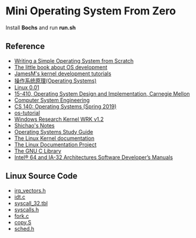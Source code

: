 # Mini Operating System From Zero

Install **Bochs** and run **run.sh**

## Reference

* [Writing a Simple Operating System from Scratch](https://www.cs.bham.ac.uk/~exr/lectures/opsys/10_11/lectures/os-dev.pdf)
* [The little book about OS development
](https://littleosbook.github.io/)
* [JamesM's kernel development tutorials](http://www.jamesmolloy.co.uk/tutorial_html/index.html)
* [操作系统原理(Operating Systems)](https://www.coursera.org/learn/os-pku)
* [Linux 0.01](https://mirrors.edge.kernel.org/pub/linux/kernel/Historic/)
* [15-410, Operating System Design and Implementation, Carnegie Mellon](https://www.cs.cmu.edu/~410/)
* [Computer System Engineering](https://ocw.mit.edu/courses/electrical-engineering-and-computer-science/6-033-computer-system-engineering-spring-2018/)
* [CS 140: Operating Systems (Spring 2019)](http://web.stanford.edu/~ouster/cgi-bin/cs140-spring19/index.php)
* [os-tutorial](https://github.com/cfenollosa/os-tutorial)
* [Windows Research Kernel WRK v1.2](http://gate.upm.ro/os/LABs/Windows_OS_Internals_Curriculum_Resource_Kit-ACADEMIC/WindowsResearchKernel-WRK/)
* [Shichao's Notes](https://notes.shichao.io)
* [Operating Systems Study Guide](http://faculty.salina.k-state.edu/tim/ossg)
* [The Linux Kernel documentation](https://www.kernel.org/doc/html/latest/) 
* [The Linux Documentation Project](https://www.tldp.org)
* [The GNU C Library](https://www.gnu.org/software/libc/manual/html_node)
* [Intel® 64 and IA-32 Architectures Software Developer’s Manuals](https://software.intel.com/en-us/articles/intel-sdm)

## Linux Source Code

* [irq_vectors.h](https://github.com/torvalds/linux/blob/master/arch/x86/include/asm/irq_vectors.h)
* [idt.c](https://github.com/torvalds/linux/blob/master/arch/x86/kernel/idt.c)
* [syscall_32.tbl](https://github.com/torvalds/linux/blob/master/arch/x86/entry/syscalls/syscall_32.tbl)
* [syscalls.h](https://github.com/torvalds/linux/blob/master/include/linux/syscalls.h)
* [fork.c](https://github.com/torvalds/linux/blob/master/kernel/fork.c)
* [copy.S](https://github.com/torvalds/linux/blob/master/arch/x86/boot/copy.S)
* [sched.h](https://github.com/torvalds/linux/blob/master/include/linux/sched.h)
